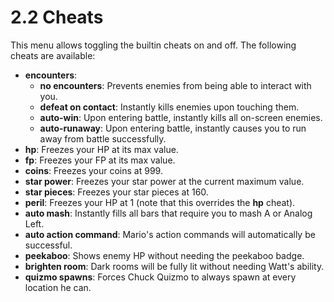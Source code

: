# 2.2 Cheats

This menu allows toggling the builtin cheats on and off. The following cheats are available:

* **encounters**:
  * **no encounters**: Prevents enemies from being able to interact with you.
  * **defeat on contact**: Instantly kills enemies upon touching them.
  * **auto-win**: Upon entering battle, instantly kills all on-screen enemies.
  * **auto-runaway**: Upon entering battle, instantly causes you to run away from battle successfully.
* **hp**: Freezes your HP at its max value.
* **fp**: Freezes your FP at its max value.
* **coins**: Freezes your coins at 999.
* **star power**: Freezes your star power at the current maximum value.
* **star pieces**: Freezes your star pieces at 160.
* **peril**: Freezes your HP at 1 (note that this overrides the **hp** cheat).
* **auto mash**: Instantly fills all bars that require you to mash A or Analog Left.
* **auto action command**: Mario's action commands will automatically be successful.
* **peekaboo**: Shows enemy HP without needing the peekaboo badge.
* **brighten room**: Dark rooms will be fully lit without needing Watt's ability.
* **quizmo spawns**: Forces Chuck Quizmo to always spawn at every location he can.
